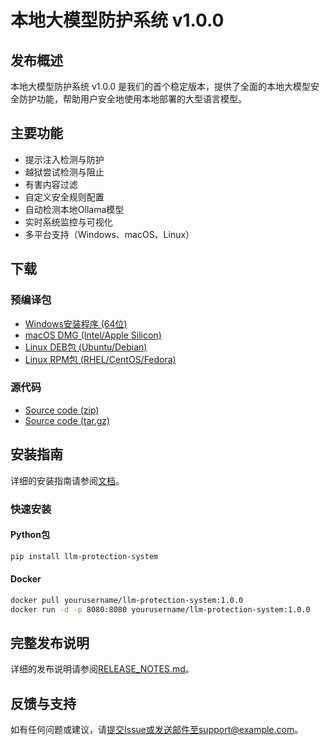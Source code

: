 # 本地大模型防护系统 v1.0.0

## 发布概述

本地大模型防护系统 v1.0.0 是我们的首个稳定版本，提供了全面的本地大模型安全防护功能，帮助用户安全地使用本地部署的大型语言模型。

## 主要功能

- 提示注入检测与防护
- 越狱尝试检测与阻止
- 有害内容过滤
- 自定义安全规则配置
- 自动检测本地Ollama模型
- 实时系统监控与可视化
- 多平台支持（Windows、macOS、Linux）

## 下载

### 预编译包

- [Windows安装程序 (64位)](https://github.com/yourusername/LLM-firewall/releases/download/v1.0.0/llm-protection-system-1.0.0-windows-x64.exe)
- [macOS DMG (Intel/Apple Silicon)](https://github.com/yourusername/LLM-firewall/releases/download/v1.0.0/本地大模型防护系统-1.0.0.dmg)
- [Linux DEB包 (Ubuntu/Debian)](https://github.com/yourusername/LLM-firewall/releases/download/v1.0.0/llm-protection-system-1.0.0-amd64.deb)
- [Linux RPM包 (RHEL/CentOS/Fedora)](https://github.com/yourusername/LLM-firewall/releases/download/v1.0.0/llm-protection-system-1.0.0-x86_64.rpm)

### 源代码

- [Source code (zip)](https://github.com/yourusername/LLM-firewall/archive/refs/tags/v1.0.0.zip)
- [Source code (tar.gz)](https://github.com/yourusername/LLM-firewall/archive/refs/tags/v1.0.0.tar.gz)

## 安装指南

详细的安装指南请参阅[文档](https://github.com/yourusername/LLM-firewall/blob/main/docs/installation_guide.md)。

### 快速安装

#### Python包

```bash
pip install llm-protection-system
```

#### Docker

```bash
docker pull yourusername/llm-protection-system:1.0.0
docker run -d -p 8080:8080 yourusername/llm-protection-system:1.0.0
```

## 完整发布说明

详细的发布说明请参阅[RELEASE_NOTES.md](https://github.com/yourusername/LLM-firewall/blob/main/docs/release_notes_v1.0.0.md)。

## 反馈与支持

如有任何问题或建议，请[提交Issue](https://github.com/yourusername/LLM-firewall/issues/new)或发送邮件至support@example.com。
